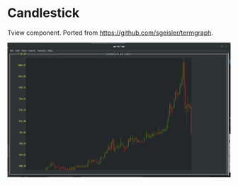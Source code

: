 # Candlestick

Tview component. Ported from https://github.com/sgeisler/termgraph.

![](screenshot.png)

